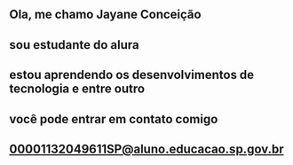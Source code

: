## Ola, me chamo Jayane Conceição 
## sou estudante do alura
## estou aprendendo os desenvolvimentos de tecnologia e entre outro
## você pode entrar em contato comigo
## 00001132049611SP@aluno.educacao.sp.gov.br 

<!--
**JIXX-mizz/JIXX-mizz** is a ✨ _special_ ✨ repository because its `README.md` (this file) appears on your GitHub profile.

Here are some ideas to get you started:

- 🔭 I’m currently working on ...
- 🌱 I’m currently learning ...
- 👯 I’m looking to collaborate on ...
- 🤔 I’m looking for help with ...
- 💬 Ask me about ...
- 📫 How to reach me: ...
- 😄 Pronouns: ...
- ⚡ Fun fact: ...
-->
